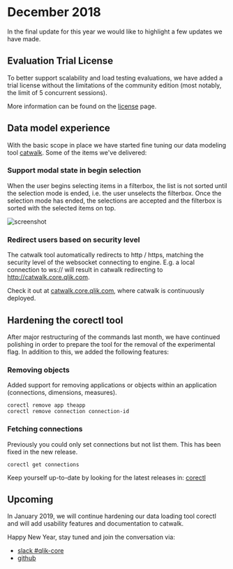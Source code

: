# December 2018

In the final update for this year we would like to highlight a few updates we have made.

## Evaluation Trial License

To better support scalability and load testing evaluations, we have added a trial license without the limitations of the
community edition (most notably, the limit of 5 concurrent sessions).

More information can be found on the [license](https://core.qlik.com/licensing/#2-evaluation-trial-license) page.

## Data model experience

With the basic scope in place we have started fine tuning our data modeling tool
[catwalk](https://github.com/qlik-oss/catwalk). Some of the items we've delivered:

### Support modal state in begin selection

When the user begins selecting items in a filterbox, the list is not sorted until the selection mode is ended, i.e. the
user unselects the filterbox. Once the selection mode has ended, the selections are accepted and the filterbox is
sorted with the selected items on top.

![screenshot](../images/modal-state.gif)

### Redirect users based on security level

The catwalk tool automatically redirects to http / https, matching the security level of the websocket connecting to
engine. E.g. a local connection to ws:// will result in catwalk redirecting to <http://catwalk.core.qlik.com>.

Check it out at [catwalk.core.qlik.com](https://catwalk.core.qlik.com), where catwalk is continuously deployed.

## Hardening the corectl tool

After major restructuring of the commands last month, we have continued polishing in order to prepare the tool for the
removal of the experimental flag. In addition to this, we added the following features:

### Removing objects

Added support for removing applications or objects within an application (connections, dimensions, measures).

```qlik
corectl remove app theapp
corectl remove connection connection-id
```

### Fetching connections

Previously you could only set connections but not list them. This has been fixed in the new release.

```qlik
corectl get connections
```

Keep yourself up-to-date by looking for the latest releases in:
[corectl](https://github.com/qlik-oss/corectl)

## Upcoming

In January 2019, we will continue hardening our data loading tool corectl and will add usability features and
documentation to catwalk.

Happy New Year, stay tuned and join the conversation via:

* [slack #qlik-core](https://qlik-branch.slack.com/channels/qlik-core)
* [github](https://github.com/qlik-oss)
